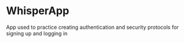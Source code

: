 # WhisperApp
App used to practice creating authentication and security protocols for signing up and logging in
